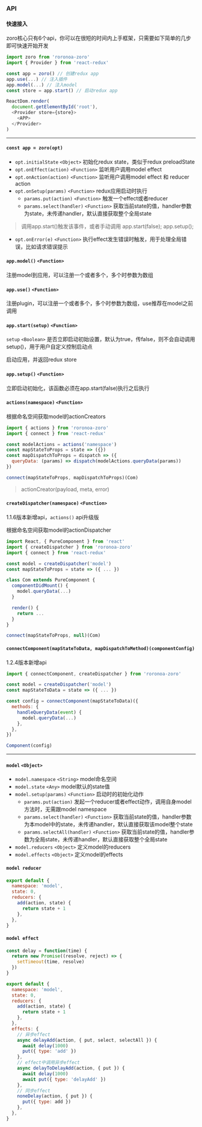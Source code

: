 ### API

#### 快速接入

zoro核心只有6个api，你可以在很短的时间内上手框架，只需要如下简单的几步即可快速开始开发

```js
import zoro from 'roronoa-zoro'
import { Provider } from 'react-redux'

const app = zoro() // 创建redux app
app.use(...) // 注入插件
app.model(...) // 注入model
const store = app.start() // 启动redux app

ReactDom.render(
  document.getElementById('root'),
  <Provider store={store}>
    <APP>
  </Provider>
)
```

---

#### `const app = zoro(opt)`

* `opt.initialState` `<Object>` 初始化redux state，类似于redux preloadState
* `opt.onEffect(action)` `<Function>` 监听用户调用model effect
* `opt.onAction(action)` `<Function>` 监听用户调用model effect 和 reducer action
* `opt.onSetup(params)` `<Function>` redux应用启动时执行
  * `params.put(action)` `<Function>` 触发一个effect或者reducer
  * `params.select(handler)` `<Function>` 获取当前state的值，handler参数为state，未传递handler，默认直接获取整个全局state
> 调用app.start()触发该事件，或者手动调用
app.start(false);
app.setup();
* `opt.onError(e)` `<Function>` 执行effect发生错误时触发，用于处理全局错误，比如请求错误提示

#### `app.model()` `<Function>`

注册model到应用，可以注册一个或者多个，多个时参数为数组

#### `app.use()` `<Function>`

注册plugin，可以注册一个或者多个，多个时参数为数组，use推荐在model之前调用

#### `app.start(setup)` `<Function>`

`setup` `<Boolean>` 是否立即启动初始设置，默认为true，传false，则不会自动调用setup()，用于用户自定义控制启动点

启动应用，并返回redux store

#### `app.setup()` `<Function>`

立即启动初始化，该函数必须在app.start(false)执行之后执行

#### `actions(namespace)` `<Function>`

根据命名空间获取model的actionCreators
```js
import { actions } from 'roronoa-zoro'
import { connect } from 'react-redux'

const modelActions = actions('namespace')
const mapStateToProps = state => ({})
const mapDispatchToProps = dispatch => ({
  queryData: (params) => dispatch(modelActions.queryData(params))
})

connect(mapStateToProps, mapDispatchToProps)(Com)
```

> actionCreator(payload, meta, error)

#### `createDispatcher(namespace)` `<Function>`

1.1.6版本新增api，`actions()` api升级版

根据命名空间获取model的actionDispatcher

```js
import React, { PureComponent } from 'react'
import { createDispatcher } from 'roronoa-zoro'
import { connect } from 'react-redux'

const model = createDispatcher('model')
const mapStateToProps = state => ({ ... })

class Com extends PureComponent {
  componentDidMount() {
    model.queryData(...)
  }

  render() {
    return ...
  }
}

connect(mapStateToProps, null)(Com)
```

#### `connectComponent(mapStateToData, mapDispatchToMethod)(componentConfig)`

1.2.4版本新增api

```js
import { connectComponent, createDispatcher } from 'roronoa-zoro'

const model = createDispatcher('model')
const mapStateToData = state => ({ ... })

const config = connectComponent(mapStateToData)({
  methods: {
    handleQueryData(event) {
      model.queryData(...)
    },
  },
})

Component(config)

```

---

#### `model` `<Object>`

* `model.namespace` `<String>` model命名空间
* `model.state` `<Any>` model默认的state值
* `model.setup(params)` `<Function>` 启动时的初始化动作
  * `params.put(action)` 发起一个reducer或者effect动作，调用自身model方法时，无需跟model namespace
  * `params.select(handler)` `<Function>` 获取当前state的值，handler参数为本model中的state，未传递handler，默认直接获取该model整个state
  * `params.selectAll(handler)` `<Function>` 获取当前state的值，handler参数为全局state，未传递handler，默认直接获取整个全局state
* `model.reducers` `<Object>` 定义model的reducers
* `model.effects` `<Object>` 定义model的effects

#### `model reducer`

```js
export default {
  namespace: 'model',
  state: 0,
  reducers: {
    add(action, state) {
      return state + 1
    },
  },
}
```

#### `model effect`

```js
const delay = function(time) {
  return new Promise((resolve, reject) => {
    setTimeout(time, resolve)
  })
}

export default {
  namespace: 'model',
  state: 0,
  reducers: {
    add(action, state) {
      return state + 1
    },
  },
  effects: {
    // 异步effect
    async delayAdd(action, { put, select, selectAll }) {
      await delay(1000)
      put({ type: 'add' })
    },
    // effect中调用异步effect
    async delayToDelayAdd(action, { put }) {
      await delay(1000)
      await put({ type: 'delayAdd' })
    },
    // 同步effect
    noneDelay(action, { put }) {
      put({ type: add })
    },
  },
}
```
